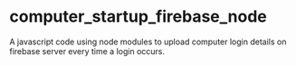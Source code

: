 # computer_startup_firebase_node
A javascript code using node modules to upload computer login details on firebase server every time a login occurs.
